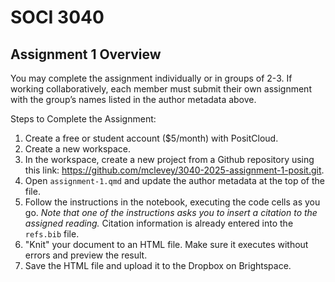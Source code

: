 # SOCI 3040 

## Assignment 1 Overview

You may complete the assignment individually or in groups of 2-3. If working collaboratively, each member must submit their own assignment with the group’s names listed in the author metadata above.

Steps to Complete the Assignment:

1. Create a free or student account ($5/month) with PositCloud.
2. Create a new workspace.
3. In the workspace, create a new project from a Github repository using this link: https://github.com/mclevey/3040-2025-assignment-1-posit.git.
4. Open `assignment-1.qmd` and update the author metadata at the top of the file.
5. Follow the instructions in the notebook, executing the code cells as you go. *Note that one of the instructions asks you to insert a citation to the assigned reading.* Citation information is already entered into the `refs.bib` file.
6. "Knit" your document to an HTML file. Make sure it executes without errors and preview the result.
7. Save the HTML file and upload it to the Dropbox on Brightspace.

